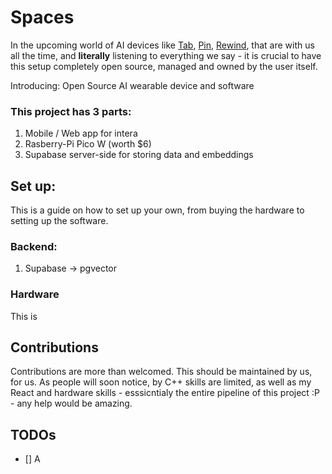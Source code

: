 # Spaces

In the upcoming world of AI devices like [Tab](https://mytab.ai/), [Pin](https://hu.ma.ne/aipin), [Rewind](https://www.rewind.ai/pendant), that are with us all the time, and **literally** listening to everything we say - it is crucial to have this setup completely open source, managed and owned by the user itself.

Introducing: Open Source AI wearable device and software

### This project has 3 parts:

1. Mobile / Web app for intera
2. Rasberry-Pi Pico W (worth $6)
3. Supabase server-side for storing data and embeddings

## Set up:

This is a guide on how to set up your own, from buying the hardware to setting up the software.

### Backend:

1. Supabase -> pgvector

### Hardware

This is

## Contributions

Contributions are more than welcomed. This should be maintained by us, for us.
As people will soon notice, by C++ skills are limited, as well as my React and hardware skills - esssicntialy the entire pipeline of this project :P - any help would be amazing.

## TODOs

- [] A
